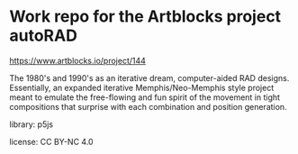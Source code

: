 # Work repo for the Artblocks project autoRAD #

https://www.artblocks.io/project/144

The 1980's and 1990's as an iterative dream, computer-aided RAD designs. Essentially, an expanded iterative Memphis/Neo-Memphis style project meant to emulate the free-flowing and fun spirit of the movement in tight compositions that surprise with each combination and position generation.

library: p5js

license: CC BY-NC 4.0
